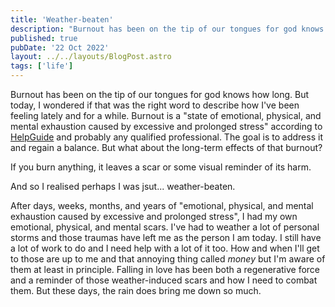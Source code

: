 ```yaml
---
title: 'Weather-beaten'
description: "Burnout has been on the tip of our tongues for god knows how long. But today, I wondered if that was the right word to describe how I've been feeling lately and for a while."
published: true
pubDate: '22 Oct 2022'
layout: ../../layouts/BlogPost.astro
tags: ['life']
---
```


Burnout has been on the tip of our tongues for god knows how long. But today, I wondered if that was the right word to describe how I've been feeling lately and for a while. Burnout is a "state of emotional, physical, and mental exhaustion caused by excessive and prolonged stress" according to [HelpGuide](https://www.helpguide.org/articles/stress/burnout-prevention-and-recovery.htm) and probably any qualified professional. The goal is to address it and regain a balance. But what about the long-term effects of that burnout?

If you burn anything, it leaves a scar or some visual reminder of its harm.

And so I realised perhaps I was jsut... weather-beaten.

After days, weeks, months, and years of "emotional, physical, and mental exhaustion caused by excessive and prolonged stress", I had my own emotional, physical, and mental scars. I've had to weather a lot of personal storms and those traumas have left me as the person I am today. I still have a lot of work to do and I need help with a lot of it too. How and when I'll get to those are up to me and that annoying thing called _money_ but I'm aware of them at least in principle. Falling in love has been both a regenerative force and a reminder of those weather-induced scars and how I need to combat them. But these days, the rain does bring me down so much.